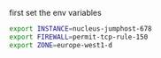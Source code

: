 first set the env variables

```bash
export INSTANCE=nucleus-jumphost-678
export FIREWALL=permit-tcp-rule-150
export ZONE=europe-west1-d

```